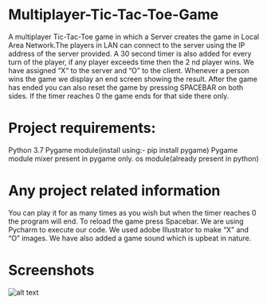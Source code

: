 # Multiplayer-Tic-Tac-Toe-Game
A multiplayer Tic-Tac-Toe game in
which a Server creates the game in Local Area
Network.The players in LAN can connect to the server
using the IP address of the server provided. A 30
second timer is also added for every turn of the
player, if any player exceeds time then the 2 nd player
wins.
We have assigned “X” to the server and “O” to the
client. Whenever a person wins the game we display
an end screen showing the result. After the game has
ended you can also reset the game by pressing
SPACEBAR on both sides. If the timer reaches 0 the
game ends for that side there only.

# Project requirements:
Python 3.7
Pygame module(install using:- pip install pygame)
Pygame module mixer present in pygame only.
os module(already present in python)

# Any project related information
You can play it for as many times as you wish but when the timer reaches
0 the program will end.
To reload the game press Spacebar.
We are using Pycharm to execute our code.
We used adobe Illustrator to make “X” and “O” images.
We have also added a game sound which is upbeat in nature.

# Screenshots
![alt text](https://raw.githubusercontent.com/AyushYadav29/Multiplayer-Tic-Tac-Toe-Game/tree/main/TicTacToe_Multiplayer/screenshots/conclusion.jpg)
